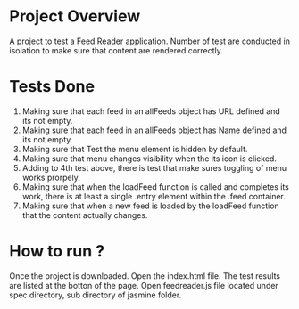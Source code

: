 # Project Overview

A project to test a Feed Reader application. Number of test are conducted in isolation to make sure that content are rendered correctly.

# Tests Done

1. Making sure that each feed in an allFeeds object has URL defined and its not empty.
2. Making sure that each feed in an allFeeds object has Name defined and its not empty.
3. Making sure that Test the menu element is hidden by default.
4. Making sure that menu changes visibility when the its icon is clicked. 
5. Adding to 4th test above, there is test that make sures toggling of menu works prorpely.
6. Making sure that when the loadFeed function is called and completes its work, there is at least a single .entry element within the .feed container.
7. Making sure that when a new feed is loaded by the loadFeed function that the content actually changes.

# How to run ?

Once the project is downloaded. Open the index.html file. The test results are listed at the botton of the page. Open feedreader.js file located under spec directory, sub directory of jasmine folder.
